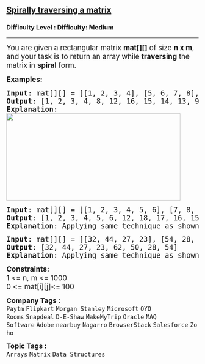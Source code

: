 <h2><a href="https://www.geeksforgeeks.org/problems/spirally-traversing-a-matrix-1587115621/1?page=2&category=Arrays&sprint=94ade6723438d94ecf0c00c3937dad55&sortBy=submissions">Spirally traversing a matrix</a></h2><h3>Difficulty Level : Difficulty: Medium</h3><hr><div class="problems_problem_content__Xm_eO"><p><span style="font-size: 14pt;">You are given a rectangular matrix <strong>mat[][]</strong> of size <strong>n x m</strong>, and your task is to return an array while <strong>traversing</strong>&nbsp;the matrix in <strong>spiral</strong> form.</span></p>
<p><span style="font-size: 14pt;"><strong>Examples:</strong></span></p>
<pre><span style="font-size: 14pt;"><strong>Input</strong>: mat[][] = [[1, 2, 3, 4], [5, 6, 7, 8], [9, 10, 11, 12], [13, 14, 15, 16]]
<strong>Output</strong>: [1, 2, 3, 4, 8, 12, 16, 15, 14, 13, 9, 5, 6, 7, 11, 10]
<strong>Explanation</strong>: <br><img src="https://media.geeksforgeeks.org/img-practice/prod/addEditProblem/701264/Web/Other/blobid1_1734498654.png" width="456" height="228"><br></span></pre>
<pre><span style="font-size: 14pt;"><strong>Input</strong>: mat[][] = [[1, 2, 3, 4, 5, 6], [7, 8, 9, 10, 11, 12], [13, 14, 15, 16, 17, 18]]
<strong>Output</strong>: [1, 2, 3, 4, 5, 6, 12, 18, 17, 16, 15, 14, 13, 7, 8, 9, 10, 11]
<strong>Explanation</strong>: Applying same technique as shown above.</span></pre>
<pre><span style="font-size: 14pt;"><strong>Input</strong>: mat[][] = [[32, 44, 27, 23], [54, 28, 50, 62]]
<strong>Output</strong>: [32, 44, 27, 23, 62, 50, 28, 54]
<strong>Explanation</strong>: Applying same technique as shown above, output will be [32, 44, 27, 23, 62, 50, 28, 54].</span></pre>
<p><span style="font-size: 14pt;"><strong>Constraints:</strong><br>1 &lt;= n, m &lt;= 1000<br>0 &lt;= mat[i][j]&lt;= 100</span></p></div><p><span style=font-size:18px><strong>Company Tags : </strong><br><code>Paytm</code>&nbsp;<code>Flipkart</code>&nbsp;<code>Morgan Stanley</code>&nbsp;<code>Microsoft</code>&nbsp;<code>OYO Rooms</code>&nbsp;<code>Snapdeal</code>&nbsp;<code>D-E-Shaw</code>&nbsp;<code>MakeMyTrip</code>&nbsp;<code>Oracle</code>&nbsp;<code>MAQ Software</code>&nbsp;<code>Adobe</code>&nbsp;<code>nearbuy</code>&nbsp;<code>Nagarro</code>&nbsp;<code>BrowserStack</code>&nbsp;<code>Salesforce</code>&nbsp;<code>Zoho</code>&nbsp;<br><p><span style=font-size:18px><strong>Topic Tags : </strong><br><code>Arrays</code>&nbsp;<code>Matrix</code>&nbsp;<code>Data Structures</code>&nbsp;